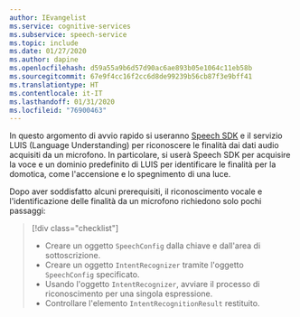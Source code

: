 ```yaml
---
author: IEvangelist
ms.service: cognitive-services
ms.subservice: speech-service
ms.topic: include
ms.date: 01/27/2020
ms.author: dapine
ms.openlocfilehash: d59a55a9b6d57d90ac6ae893b05e1064c11eb58b
ms.sourcegitcommit: 67e9f4cc16f2cc6d8de99239b56cb87f3e9bff41
ms.translationtype: HT
ms.contentlocale: it-IT
ms.lasthandoff: 01/31/2020
ms.locfileid: "76900463"
---
```

In questo argomento di avvio rapido si useranno [Speech SDK](~/articles/cognitive-services/speech-service/speech-sdk.md) e il servizio LUIS (Language Understanding) per riconoscere le finalità dai dati audio acquisiti da un microfono. In particolare, si userà Speech SDK per acquisire la voce e un dominio predefinito di LUIS per identificare le finalità per la domotica, come l'accensione e lo spegnimento di una luce. 

Dopo aver soddisfatto alcuni prerequisiti, il riconoscimento vocale e l'identificazione delle finalità da un microfono richiedono solo pochi passaggi:

> [!div class="checklist"]
>
> * Creare un oggetto `SpeechConfig` dalla chiave e dall'area di sottoscrizione.
> * Creare un oggetto `IntentRecognizer` tramite l'oggetto `SpeechConfig` specificato.
> * Usando l'oggetto `IntentRecognizer`, avviare il processo di riconoscimento per una singola espressione.
> * Controllare l'elemento `IntentRecognitionResult` restituito.
